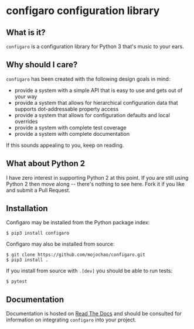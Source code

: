 configaro configuration library
===============================

What is it?
-----------

`configaro` is a configuration library for Python 3 that's music to your ears.

Why should I care?
------------------

`configaro` has been created with the following design goals in mind:

- provide a system with a simple API that is easy to use and gets out of your way
- provide a system that allows for hierarchical configuration data that supports dot-addressable property access 
- provide a system that allows for configuration defaults and local overrides
- provide a system with complete test coverage
- provide a system with complete documentation

If this sounds appealing to you, keep on reading.

What about Python 2
-------------------

I have zero interest in supporting Python 2 at this point.  If you are still
using Python 2 then move along -- there's nothing to see here.  Fork it if you
like and submit a Pull Request.

Installation
------------

Configaro may be installed from the Python package index:

    $ pip3 install configaro

Configaro may also be installed from source:

    $ git clone https://github.com/mojochao/configaro.git
    $ pip3 install .

If you install from source with `.[dev]` you should be able to run tests:

    $ pytest

Documentation
-------------

Documentation is hosted on [Read The Docs](https://readthedocs.org/projects/configaro/)
and should be consulted for information on integrating ``configaro`` into your project.
